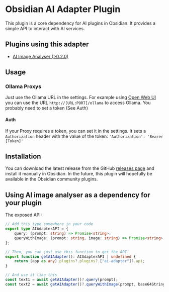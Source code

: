 # Obsidian AI Adapter Plugin

This plugin is a core dependency for AI plugins in Obsidian. It provides a simple API to interact with AI services.

## Plugins using this adapter

- [AI Image Analyser (>0.2.0)](https://github.com/Swaggeroo/obsidian-ai-image-analyzer)

## Usage

### Ollama Proxys

Just use the Ollama URL in the settings. For example using [Open Web UI](https://docs.openwebui.com/) you can use the URL `http://[URL:PORT]/ollama` to access Ollama. You probably need to set a token (See Auth)

#### Auth

If your Proxy requires a token, you can set it in the settings.
It sets a `Authorization` header with the value of the token: `'Authorization': 'Bearer [Token]'`

## Installation

You can download the latest release from the GitHub [releases page](https://github.com/swaggeroo/obsidian-ai-adapter/releases) and install it manually in Obsidian.
In the future, this plugin will hopefully be available in the Obsidian community plugins.

## Using AI image analyser as a dependency for your plugin

The exposed API:

```typescript
// Add this type somewhere in your code
export type AIAdapterAPI = {
	query: (prompt: string) => Promise<string>;
	queryWithImage: (prompt: string, image: string) => Promise<string>;
};

// Then, you can just use this function to get the API
export function getAIAdapter(): AIAdapterAPI | undefined {
	return (app as any).plugins?.plugins?.["ai-adapter"]?.api;
}

// And use it like this
const text1 = await getAIAdapter()?.query(prompt);
const text2 = await getAIAdapter()?.queryWithImage(prompt, base64String);
```
